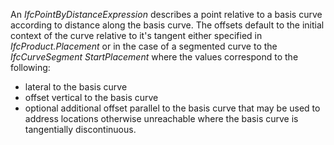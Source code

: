 An _IfcPointByDistanceExpression_ describes a point relative to a basis curve according to distance along the basis curve. The offsets default  to the initial context of the curve relative to it's tangent either specified in _IfcProduct.Placement_ or in the case of a segmented curve to the _IfcCurveSegment_ _StartPlacement_ where the values correspond to the following:
* lateral to the basis curve
* offset vertical to the basis curve
* optional additional offset parallel to the basis curve that may be used to address locations otherwise unreachable where the basis curve is tangentially discontinuous.

